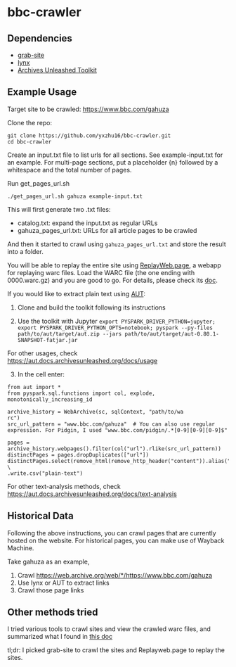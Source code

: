 # bbc-crawler

## Dependencies

- [grab-site](https://github.com/ArchiveTeam/grab-site)
- [lynx](https://formulae.brew.sh/formula/lynx)
- [Archives Unleashed Toolkit](https://github.com/archivesunleashed/aut)

 
## Example Usage

Target site to be crawled: https://www.bbc.com/gahuza

Clone the repo:

```shell
git clone https://github.com/yxzhu16/bbc-crawler.git
cd bbc-crawler
```

Create an input.txt file to list urls for all sections. See example-input.txt for an example. For multi-page sections, put a placeholder {n} followed by a whitespace and the total number of pages. 

Run get_pages_url.sh
```shell
./get_pages_url.sh gahuza example-input.txt
```

This will first generate two .txt files:
- catalog.txt: expand the input.txt as regular URLs
- gahuza_pages_url.txt: URLs for all article pages to be crawled

And then it started to crawl using `gahuza_pages_url.txt` and store the result into a folder.

You will be able to replay the entire site using [ReplayWeb.page](https://replayweb.page), a webapp for replaying warc files. Load the WARC file (the one ending with 0000.warc.gz) and you are good to go. For details, please check its [doc](https://replayweb.page/docs/loading).

If you would like to extract plain text using [AUT](https://github.com/archivesunleashed/aut):

1. Clone and build the toolkit following its instructions

2. Use the toolkit with Jupyter
`export PYSPARK_DRIVER_PYTHON=jupyter; export PYSPARK_DRIVER_PYTHON_OPTS=notebook; pyspark --py-files path/to/aut/target/aut.zip --jars path/to/aut/target/aut-0.80.1-SNAPSHOT-fatjar.jar`

For other usages, check https://aut.docs.archivesunleashed.org/docs/usage

3. In the cell enter:
``` 
from aut import *
from pyspark.sql.functions import col, explode, monotonically_increasing_id

archive_history = WebArchive(sc, sqlContext, "path/to/wa
rc")
src_url_pattern = "www.bbc.com/gahuza"  # You can also use regular expression. For Pidgin, I used "www.bbc.com/pidgin/.*[0-9][0-9][0-9]$"

pages = archive_history.webpages().filter(col("url").rlike(src_url_pattern))
distinctPages = pages.dropDuplicates(["url"])
distinctPages.select(remove_html(remove_http_header("content")).alias("content")) \
.write.csv("plain-text")
```
For other text-analysis methods, check https://aut.docs.archivesunleashed.org/docs/text-analysis

## Historical Data
Following the above instructions, you can crawl pages that are currently hosted on the website. For historical pages, you can make use of Wayback Machine. 

Take gahuza as an example,
1. Crawl https://web.archive.org/web/*/https://www.bbc.com/gahuza
2. Use lynx or AUT to extract links
3. Crawl those page links

## Other methods tried
I tried various tools to crawl sites and view the crawled warc files, and summarized what I found in [this doc](
https://docs.google.com/document/d/1clAryFqRYoNsITGJxHiMHCBMPhgiEZpxulN45CyMciM/edit?usp=sharing)

tl;dr: I picked grab-site to crawl the sites and Replayweb.page to replay the sites. 

